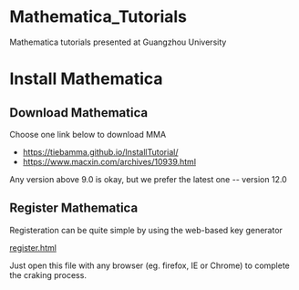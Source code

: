 # Mathematica_Tutorials
Mathematica tutorials presented at Guangzhou University

# Install Mathematica

## Download Mathematica
Choose one link below to download MMA
* https://tiebamma.github.io/InstallTutorial/
* https://www.macxin.com/archives/10939.html

Any version above 9.0 is okay, but we prefer the latest one -- version 12.0

## Register Mathematica
Registeration can be quite simple by using the web-based key generator

[register.html]()

Just open this file with any browser (eg. firefox, IE or Chrome) to complete the craking process.

